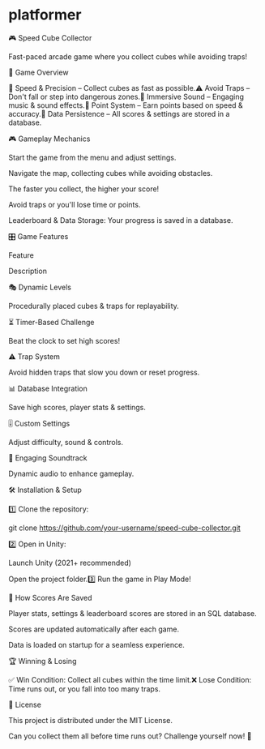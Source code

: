 # platformer
🎮 Speed Cube Collector

Fast-paced arcade game where you collect cubes while avoiding traps!

🚀 Game Overview

🏃 Speed & Precision – Collect cubes as fast as possible.⚠️ Avoid Traps – Don't fall or step into dangerous zones.🎵 Immersive Sound – Engaging music & sound effects.🎯 Point System – Earn points based on speed & accuracy.💾 Data Persistence – All scores & settings are stored in a database.

🎮 Gameplay Mechanics

Start the game from the menu and adjust settings.

Navigate the map, collecting cubes while avoiding obstacles.

The faster you collect, the higher your score!

Avoid traps or you'll lose time or points.

Leaderboard & Data Storage: Your progress is saved in a database.

🎛️ Game Features

Feature

Description

🎭 Dynamic Levels

Procedurally placed cubes & traps for replayability.

⏳ Timer-Based Challenge

Beat the clock to set high scores!

⚠️ Trap System

Avoid hidden traps that slow you down or reset progress.

📊 Database Integration

Save high scores, player stats & settings.

🎚️ Custom Settings

Adjust difficulty, sound & controls.

🎵 Engaging Soundtrack

Dynamic audio to enhance gameplay.

🛠️ Installation & Setup

1️⃣ Clone the repository:

 git clone https://github.com/your-username/speed-cube-collector.git

2️⃣ Open in Unity:

Launch Unity (2021+ recommended)

Open the project folder.3️⃣ Run the game in Play Mode!

🔄 How Scores Are Saved

Player stats, settings & leaderboard scores are stored in an SQL database.

Scores are updated automatically after each game.

Data is loaded on startup for a seamless experience.

🏆 Winning & Losing

✅ Win Condition: Collect all cubes within the time limit.❌ Lose Condition: Time runs out, or you fall into too many traps.

📜 License

This project is distributed under the MIT License.

Can you collect them all before time runs out? Challenge yourself now! 🚀

